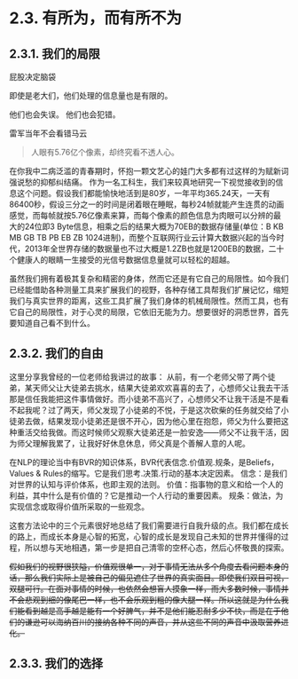 
# 2.3. 有所为，而有所不为

## 2.3.1. 我们的局限

屁股决定脑袋

即使是老大们，他们处理的信息量也是有限的。

他们也会失误。
他们也会犯错。

雷军当年不会看错马云

> 人眼有5.76亿个像素，却终究看不透人心。

在你我中二病泛滥的青春期时，怀抱一颗文艺心的娃门大多都有过这样的为赋新词强说愁的抑郁纠结痛。
作为一名工科生，我们来较真地研究一下视觉接收到的信息这个问题。假设我们都能愉快地活到是80岁，一年平均365.24天，一天有86400秒，假设三分之一的时间是闭着眼在睡眠，每秒24帧就能产生连贯的动画感觉，而每帧就按5.76亿像素来算，而每个像素的颜色信息为肉眼可以分辨的最大的24位即3 Byte信息，相乘之后的结果大概为70EB的数据存储量(单位：B KB MB GB TB PB EB ZB 1024进制)，而整个互联网行业云计算大数据兴起的当今时代，2013年全世界存储的数据量也不过大概是1.2ZB也就是1200EB的数据，二十个健康人的眼睛一生接受的光信号数据信息量就可以轻松的超越。

虽然我们拥有着极其复杂和精密的身体，然而它还是有它自己的局限性。如今我们已经能借助各种测量工具来扩展我们的视野，各种存储工具帮我们扩展记忆，缩短我们与真实世界的距离，这些工具扩展了我们身体的机械局限性。然而工具，也有它自己的局限性，对于心灵的局限，它依旧无能为力。想要很好的洞悉世界，首先要知道自己看不到什么。

## 2.3.2. 我们的自由

这里分享我曾经的一位老师给我讲过的故事：
从前，有一个老师父带了两个徒弟，某天师父让大徒弟去挑水，结果大徒弟欢欢喜喜的去了，心想师父让我去干活那是信任我能把这件事情做好。而小徒弟不高兴了，心想师父不让我干活是不是看不起我呢？过了两天，师父发现了小徒弟的不悦，于是这次砍柴的任务就交给了小徒弟去做，结果发现小徒弟还是很不开心，因为他心里在抱怨，师父为什么要把这种重活交给我做。而这时候师父观察大徒弟还是一脸安逸——师父不让我干活，因为师父理解我累了，让我好好休息休息，师父真是个善解人意的人呢。

在NLP的理论当中有BVR的知识体系，BVR代表信念.价值观.规条，是Beliefs，Values & Rules的缩写。它是我们思考.决策.行动的基本决定因素。
信念：是我们对世界的认知与评价体系，也即主观的法则。
价值：指事物的意义和给一个人的利益，其中什么是有价值的？它是推动一个人行动的重要因素。
规条：做法，为实现信念或取得价值所采取的一些观念。

这套方法论中的三个元素很好地总结了我们需要进行自我升级的点。我们都在成长的路上，而成长本身是心智的拓宽，心智的成长是发现自己未知的世界并懂得的过程，所以想与天地相遇，第一步是把自己清零的空杯心态，然后心怀敬畏的探索。

~~假如我们的视野很狭隘，价值观很单一，对于事情无法从多个角度去看问题本身的话，那么我们实际上是被自己的偏见遮住了世界的真实面目。即使我们双目可视，双腿可行。在面对事情的时候，也依然会想盲人摸象一样，而大多数时候，事情并不会悲观到细的像尾巴一样，也不会乐观到粗的像大腿一样。所以这就是为什么我们能看到越是高手越是能有一个好脾气，并不是他们能忍耐多少不快，而是在于他们的谦逊可以海纳百川的接纳各种不同的声音，并从这些不同的声音中汲取营养进化。~~

## 2.3.3. 我们的选择


